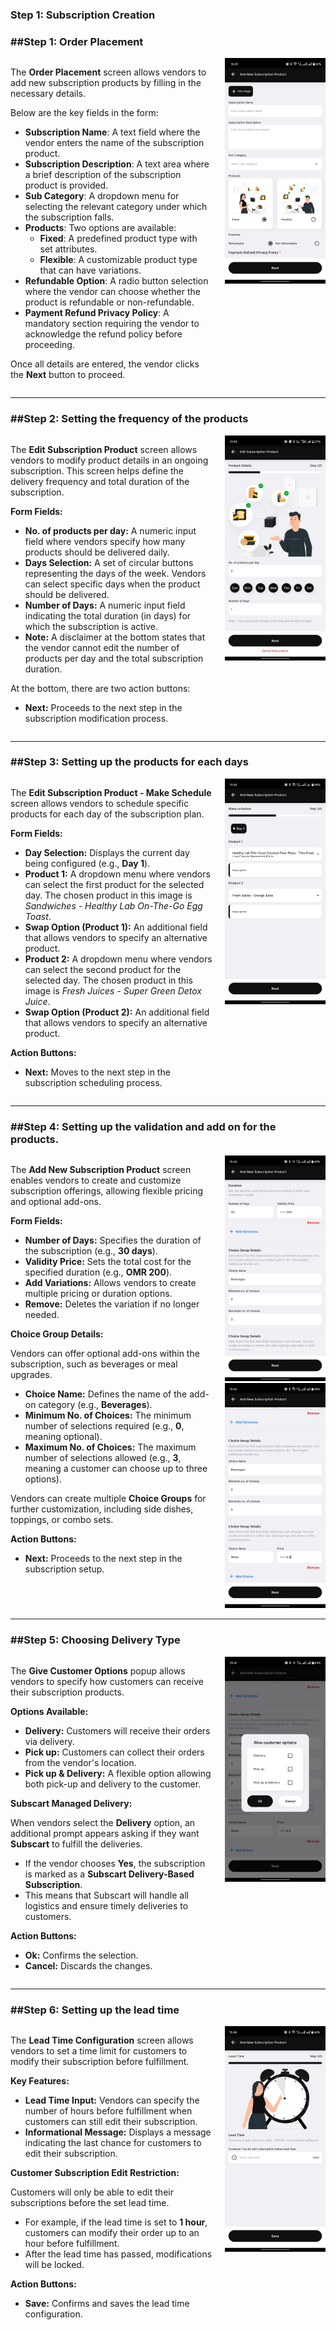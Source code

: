 ### Step 1: Subscription Creation

### ##Step 1: Order Placement

<div style="display: flex; align-items: flex-start;">

<div style="flex: 2; padding-right: 20px;">

<p>The <strong>Order Placement</strong> screen allows vendors to add new subscription products by filling in the necessary details.</p>

<p>Below are the key fields in the form:</p>

<ul>
  <li><strong>Subscription Name</strong>: A text field where the vendor enters the name of the subscription product.</li>
  <li><strong>Subscription Description</strong>: A text area where a brief description of the subscription product is provided.</li>
  <li><strong>Sub Category</strong>: A dropdown menu for selecting the relevant category under which the subscription falls.</li>
  <li><strong>Products</strong>: Two options are available:
    <ul>
      <li><strong>Fixed</strong>: A predefined product type with set attributes.</li>
      <li><strong>Flexible</strong>: A customizable product type that can have variations.</li>
    </ul>
  </li>
  <li><strong>Refundable Option</strong>: A radio button selection where the vendor can choose whether the product is refundable or non-refundable.</li>
  <li><strong>Payment Refund Privacy Policy</strong>: A mandatory section requiring the vendor to acknowledge the refund policy before proceeding.</li>
</ul>

<p>Once all details are entered, the vendor clicks the <strong>Next</strong> button to proceed.</p>

</div>

<div style="flex: 1;">
  <img src="flexible.jpg" alt="Order Placement" style="max-width: 100%;">
</div>

</div>


---

### ##Step 2: Setting the frequency of the products

<div style="display: flex; align-items: flex-start;">

<div style="flex: 2; padding-right: 20px;">

<p>The <strong>Edit Subscription Product</strong> screen allows vendors to modify product details in an ongoing subscription. This screen helps define the delivery frequency and total duration of the subscription.</p>

<p><strong>Form Fields:</strong></p>

<ul>
  <li><strong>No. of products per day:</strong> A numeric input field where vendors specify how many products should be delivered daily.</li>
  <li><strong>Days Selection:</strong> A set of circular buttons representing the days of the week. Vendors can select specific days when the product should be delivered.</li>
  <li><strong>Number of Days:</strong> A numeric input field indicating the total duration (in days) for which the subscription is active.</li>
  <li><strong>Note:</strong> A disclaimer at the bottom states that the vendor cannot edit the number of products per day and the total subscription duration.</li>
</ul>

<p>At the bottom, there are two action buttons:</p>

<ul>
  <li><strong>Next:</strong> Proceeds to the next step in the subscription modification process.</li>
</ul>

</div>

<div style="flex: 1;">
  <img src="frequency-vendor.png" alt="Edit Subscription Product" style="max-width: 100%;">
</div>

</div>



---

### ##Step 3: Setting up the products for each days

<div style="display: flex; align-items: flex-start;">

<div style="flex: 2; padding-right: 20px;">

<p>The <strong>Edit Subscription Product - Make Schedule</strong> screen allows vendors to schedule specific products for each day of the subscription plan.</p>

<p><strong>Form Fields:</strong></p>

<ul>
  <li><strong>Day Selection:</strong> Displays the current day being configured (e.g., <strong>Day 1</strong>).</li>
  <li><strong>Product 1:</strong> A dropdown menu where vendors can select the first product for the selected day. The chosen product in this image is <em>Sandwiches - Healthy Lab On-The-Go Egg Toast</em>.</li>
  <li><strong>Swap Option (Product 1):</strong> An additional field that allows vendors to specify an alternative product.</li>
  <li><strong>Product 2:</strong> A dropdown menu where vendors can select the second product for the selected day. The chosen product in this image is <em>Fresh Juices - Super Green Detox Juice</em>.</li>
  <li><strong>Swap Option (Product 2):</strong> An additional field that allows vendors to specify an alternative product.</li>
</ul>

<p><strong>Action Buttons:</strong></p>

<ul>
  <li><strong>Next:</strong> Moves to the next step in the subscription scheduling process.</li>
</ul>

</div>

<div style="flex: 1;">
  <img src="product.jpg" alt="Make Schedule Screen" style="max-width: 100%;">
</div>

</div>

--- 

### ##Step 4: Setting up the validation and add on for the products.

<div style="display: flex; align-items: flex-start;">

<div style="flex: 2; padding-right: 20px;">

<p>The <strong>Add New Subscription Product</strong> screen enables vendors to create and customize subscription offerings, allowing flexible pricing and optional add-ons.</p>

<p><strong>Form Fields:</strong></p>

<ul>
  <li><strong>Number of Days:</strong> Specifies the duration of the subscription (e.g., <strong>30 days</strong>).</li>
  <li><strong>Validity Price:</strong> Sets the total cost for the specified duration (e.g., <strong>OMR 200</strong>).</li>
  <li><strong>Add Variations:</strong> Allows vendors to create multiple pricing or duration options.</li>
  <li><strong>Remove:</strong> Deletes the variation if no longer needed.</li>
</ul>

<p><strong>Choice Group Details:</strong></p>

<p>Vendors can offer optional add-ons within the subscription, such as beverages or meal upgrades.</p>

<ul>
  <li><strong>Choice Name:</strong> Defines the name of the add-on category (e.g., <strong>Beverages</strong>).</li>
  <li><strong>Minimum No. of Choices:</strong> The minimum number of selections required (e.g., <strong>0</strong>, meaning optional).</li>
  <li><strong>Maximum No. of Choices:</strong> The maximum number of selections allowed (e.g., <strong>3</strong>, meaning a customer can choose up to three options).</li>
</ul>

<p>Vendors can create multiple <strong>Choice Groups</strong> for further customization, including side dishes, toppings, or combo sets.</p>

<p><strong>Action Buttons:</strong></p>

<ul>
  <li><strong>Next:</strong> Proceeds to the next step in the subscription setup.</li>
</ul>

</div>

<div style="flex: 1;">
  <img src="duration.jpg" alt="Subscription Product Screen" style="max-width: 100%;">
  <img src="choice.jpg" alt="Subscription Product Screen" style="max-width: 100%;">
</div>

</div>

---

### ##Step 5: Choosing Delivery Type

<div style="display: flex; align-items: flex-start;">

<div style="flex: 2; padding-right: 20px;">

<p>The <strong>Give Customer Options</strong> popup allows vendors to specify how customers can receive their subscription products.</p>

<p><strong>Options Available:</strong></p>

<ul>
  <li><strong>Delivery:</strong> Customers will receive their orders via delivery.</li>
  <li><strong>Pick up:</strong> Customers can collect their orders from the vendor's location.</li>
  <li><strong>Pick up & Delivery:</strong> A flexible option allowing both pick-up and delivery to the customer.</li>
</ul>

<p><strong>Subscart Managed Delivery:</strong></p>

<p>When vendors select the <strong>Delivery</strong> option, an additional prompt appears asking if they want <strong>Subscart</strong> to fulfill the deliveries.</p>

<ul>
  <li>If the vendor chooses <strong>Yes</strong>, the subscription is marked as a <strong>Subscart Delivery-Based Subscription</strong>.</li>
  <li>This means that Subscart will handle all logistics and ensure timely deliveries to customers.</li>
</ul>

<p><strong>Action Buttons:</strong></p>

<ul>
  <li><strong>Ok:</strong> Confirms the selection.</li>
  <li><strong>Cancel:</strong> Discards the changes.</li>
</ul>

</div>

<div style="flex: 1;">
  <img src="delivery_type.jpg" alt="Give Customer Options Screen" style="max-width: 100%;">
</div>

</div>

---

### ##Step 6: Setting up the lead time

<div style="display: flex; align-items: flex-start;">

<div style="flex: 2; padding-right: 20px;">

<p>The <strong>Lead Time Configuration</strong> screen allows vendors to set a time limit for customers to modify their subscription before fulfillment.</p>

<p><strong>Key Features:</strong></p>

<ul>
  <li><strong>Lead Time Input:</strong> Vendors can specify the number of hours before fulfillment when customers can still edit their subscription.</li>
  <li><strong>Informational Message:</strong> Displays a message indicating the last chance for customers to edit their subscription.</li>
</ul>

<p><strong>Customer Subscription Edit Restriction:</strong></p>

<p>Customers will only be able to edit their subscriptions before the set lead time.</p>

<ul>
  <li>For example, if the lead time is set to <strong>1 hour</strong>, customers can modify their order up to an hour before fulfillment.</li>
  <li>After the lead time has passed, modifications will be locked.</li>
</ul>

<p><strong>Action Buttons:</strong></p>

<ul>
  <li><strong>Save:</strong> Confirms and saves the lead time configuration.</li>
</ul>

</div>

<div style="flex: 1;">
  <img src="lead_time.jpg" alt="Lead Time Configuration Screen" style="max-width: 100%;">
</div>

</div>
